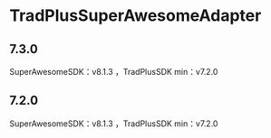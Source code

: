 # TradPlusSuperAwesomeAdapter

## 7.3.0

SuperAwesomeSDK：v8.1.3 ，TradPlusSDK min：v7.2.0

## 7.2.0

SuperAwesomeSDK：v8.1.3 ，TradPlusSDK min：v7.2.0